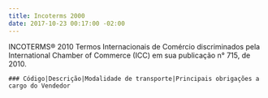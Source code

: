 ```yaml
---
title: Incoterms 2000
date: 2017-10-23 00:17:00 -02:00
---
```


INCOTERMS® 2010
Termos Internacionais de Comércio discriminados pela International Chamber of Commerce (ICC) em sua publicação n° 715, de 2010.

`### Código|Descrição|Modalidade de transporte|Principais obrigações a cargo do Vendedor`
